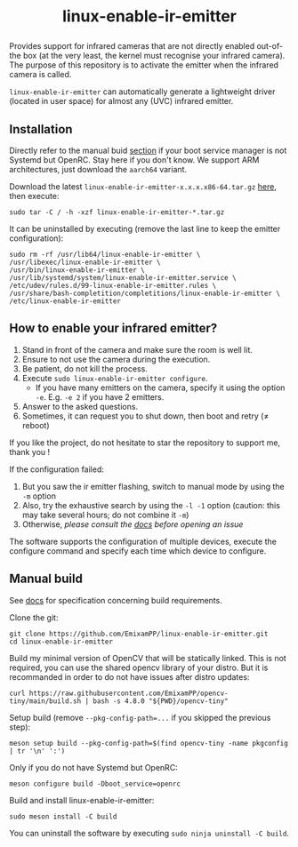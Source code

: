 # <p align=center>linux-enable-ir-emitter</p>

Provides support for infrared cameras that are not directly enabled out-of-the box (at the very least, the kernel must recognise your infrared camera). The purpose of this repository is to activate the emitter when the infrared camera is called.

`linux-enable-ir-emitter` can automatically generate a lightweight driver (located in user space) for almost any (UVC) infrared emitter.

## Installation
Directly refer to the manual buid [section](#manual-build) if your boot service manager is not Systemd but OpenRC. Stay here if you don't know. We support ARM architectures, just download the `aarch64` variant.
 
Download the latest `linux-enable-ir-emitter-x.x.x.x86-64.tar.gz` [here](https://github.com/EmixamPP/linux-enable-ir-emitter/releases/latest), then execute:
```
sudo tar -C / -h -xzf linux-enable-ir-emitter-*.tar.gz
```

It can be uninstalled by executing (remove the last line to keep the emitter configuration):
```
sudo rm -rf /usr/lib64/linux-enable-ir-emitter \
/usr/libexec/linux-enable-ir-emitter \
/usr/bin/linux-enable-ir-emitter \
/usr/lib/systemd/system/linux-enable-ir-emitter.service \
/etc/udev/rules.d/99-linux-enable-ir-emitter.rules \
/usr/share/bash-completition/completitions/linux-enable-ir-emitter \
/etc/linux-enable-ir-emitter
```

## How to enable your infrared emitter?
1. Stand in front of the camera and make sure the room is well lit.
2. Ensure to not use the camera during the execution.
3. Be patient, do not kill the process.
4. Execute `sudo linux-enable-ir-emitter configure`.
    * If you have many emitters on the camera, specify it using the option `-e`. E.g. `-e 2` if you have 2 emitters.
5. Answer to the asked questions.
6. Sometimes, it can request you to shut down, then boot and retry ($\neq$ reboot)

If you like the project, do not hesitate to star the repository to support me, thank you !

If the configuration failed:
1. But you saw the ir emitter flashing, switch to manual mode by using the `-m` option
2. Also, try the exhaustive search by using the `-l -1` option (caution: this may take several hours; do not combine it `-m`)
3. Otherwise, *please consult the [docs](docs/README.md) before opening an issue*

The software supports the configuration of multiple devices, execute the configure command and specify each time which device to configure.

## Manual build
See [docs](docs/requirements.md) for specification concerning build requirements.

Clone the git:
```
git clone https://github.com/EmixamPP/linux-enable-ir-emitter.git
cd linux-enable-ir-emitter
```

Build my minimal version of OpenCV that will be statically linked. This is not required, you can use the shared opencv library of your distro. But it is recommanded in order to do not have issues after distro updates:
```
curl https://raw.githubusercontent.com/EmixamPP/opencv-tiny/main/build.sh | bash -s 4.8.0 "${PWD}/opencv-tiny"
```

Setup build (remove `--pkg-config-path=...` if you skipped the previous step):
```
meson setup build --pkg-config-path=$(find opencv-tiny -name pkgconfig | tr '\n' ':')
```

Only if you do not have Systemd but OpenRC:
```
meson configure build -Dboot_service=openrc
```

Build and install linux-enable-ir-emitter:
```
sudo meson install -C build
```

You can uninstall the software by executing `sudo ninja uninstall -C build`. 
